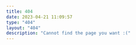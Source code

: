 ```yaml
---
title: 404
date: 2023-04-21 11:09:57
type: "404"
layout: "404"
description: "Cannot find the page you want :("
---
```

